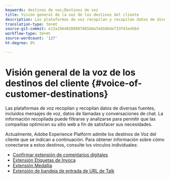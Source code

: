 ```yaml
---
keywords: destinos de voz;Destinos de voz
title: Visión general de la voz de los destinos del cliente
description: Las plataformas de voz recopilan y recopilan datos de diversas fuentes, incluidos mensajes de voz, datos de llamadas y conversaciones de chat. La información recopilada puede filtrarse y analizarse para permitir que las compañías optimicen su sitio web a fin de satisfacer sus necesidades.
translation-type: tm+mt
source-git-commit: e13a19640208697665b0a7e0106def33fd1e456d
workflow-type: tm+mt
source-wordcount: '127'
ht-degree: 0%

---
```



# Visión general de la voz de los destinos del cliente {#voice-of-customer-destinations}

Las plataformas de voz recopilan y recopilan datos de diversas fuentes, incluidos mensajes de voz, datos de llamadas y conversaciones de chat. La información recopilada puede filtrarse y analizarse para permitir que las compañías optimicen su sitio web a fin de satisfacer sus necesidades.

Actualmente, Adobe Experience Platform admite los destinos de Voz del cliente que se indican a continuación. Para obtener información sobre cómo conectarse a estos destinos, consulte los vínculos individuales:

- [Confirmar extensión de comentarios digitales](./confirmit-digital-feedback.md)
- [Extensión Etiquetas de Invoca](./invoca.md)
- [Extensión Medallia](./medallia.md)
- [Extensión de bandeja de entrada de URL de Talk](./talkurl.md)
